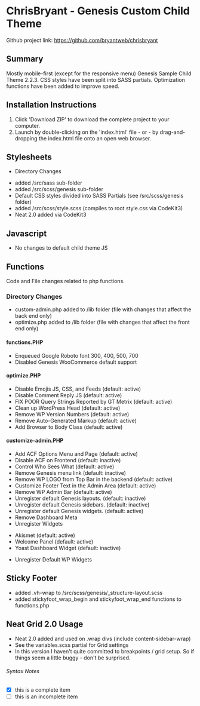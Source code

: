 # ChrisBryant - Genesis Custom Child Theme

Github project link: https://github.com/bryantweb/chrisbryant

## Summary
Mostly mobile-first (except for the responsive menu) Genesis Sample Child Theme 2.2.3. CSS styles have been split into SASS partials. Optimization functions have been added to improve speed.

## Installation Instructions

1. Click 'Download ZIP' to download the complete project to your computer.
2. Launch by double-clicking on the 'index.html' file - or - by drag-and-dropping the index.html file onto an open web browser.


## Stylesheets

* Directory Changes
 - added /src/sass sub-folder
 - added /src/scss/genesis sub-folder
 - Default CSS styles divided into SASS Partials (see /src/scss/genesis folder)
 - added /src/scss/style.scss (compiles to root style.css via CodeKit3)
 - Neat 2.0 added via CodeKit3

## Javascript
* No changes to default child theme JS

## Functions

Code and File changes related to php functions.

### Directory Changes
* custom-admin.php added to /lib folder (file with changes that affect the back end only)
* optimize.php added to /lib folder (file with changes that affect the front end only)

#### functions.PHP
 * Enqueued Google Roboto font 300, 400, 500, 700
 * Disabled Genesis WooCommerce default support

#### optimize.PHP

* Disable Emojis JS, CSS, and Feeds (default: active)
* Disable Comment Reply JS (default: active)
* FIX POOR Query Strings Reported by GT Metrix (default: active)
* Clean up WordPress Head (default: active)
* Remove WP Version Numbers (default: active)
* Remove Auto-Generated Markup (default: active)
* Add Browser to Body Class (default: active)

#### customize-admin.PHP
* Add ACF Options Menu and Page (default: active)
* Disable ACF on Frontend (default: inactive)
* Control Who Sees What (default: active)
* Remove Genesis menu link (default: inactive)
* Remove WP LOGO from Top Bar in the backend (default: active)
* Customize Footer Text in the Admin Area (default: active)
* Remove WP Admin Bar (default: active)
* Unregister default Genesis layouts. (default: inactive)
* Unregister default Genesis sidebars. (default: inactive)
* Unregister default Genesis widgets. (default: active)
* Remove Dashboard Meta
* Unregister Widgets
 - Akismet (default: active)
 - Welcome Panel (default: active)
 - Yoast Dashboard Widget (default: inactive)
* Unregister Default WP Widgets

## Sticky Footer
* added .vh-wrap to /src/scss/genesis/_structure-layout.scss
* added stickyfoot_wrap_begin and stickyfoot_wrap_end functions to functions.php

## Neat Grid 2.0 Usage
 * Neat 2.0 added and used on .wrap divs (include content-sidebar-wrap)
 * See the variables.scss partial for Grid settings
 * In this version I haven't quite committed to breakpoints / grid setup. So if things seem a little buggy - don't be surprised.

###### Syntax Notes

- [x] this is a complete item
- [ ] this is an incomplete item